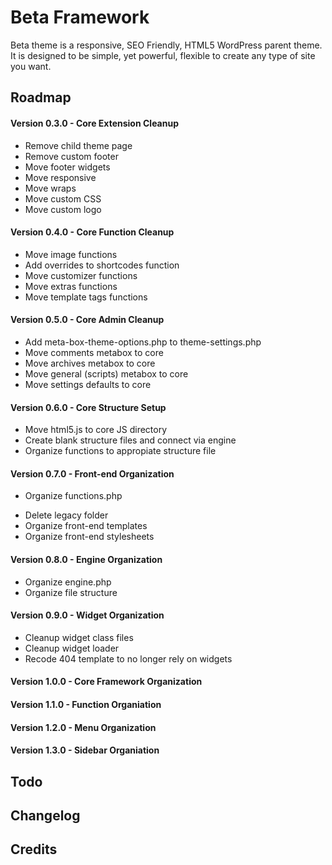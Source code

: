 Beta Framework
==============
Beta theme is a responsive, SEO Friendly, HTML5 WordPress parent theme. It is designed to be simple, yet powerful, flexible to create any type of site you want.


Roadmap
-------
#### Version 0.3.0 - Core Extension Cleanup
- Remove child theme page
- Remove custom footer
- Move footer widgets
- Move responsive
- Move wraps
- Move custom CSS
- Move custom logo

#### Version 0.4.0 - Core Function Cleanup
- Move image functions
- Add overrides to shortcodes function
- Move customizer functions
- Move extras functions
- Move template tags functions

#### Version 0.5.0 - Core Admin Cleanup
- Add meta-box-theme-options.php to theme-settings.php
- Move comments metabox to core
- Move archives metabox to core
- Move general (scripts) metabox to core
- Move settings defaults to core

#### Version 0.6.0 - Core Structure Setup
- Move html5.js to core JS directory
- Create blank structure files and connect via engine
- Organize functions to appropiate structure file

#### Version 0.7.0 - Front-end Organization
- Organize functions.php
+ Delete legacy folder
+ Organize front-end templates
+ Organize front-end stylesheets

#### Version 0.8.0 - Engine Organization
+ Organize engine.php
+ Organize file structure

#### Version 0.9.0 - Widget Organization
+ Cleanup widget class files
+ Cleanup widget loader
+ Recode 404 template to no longer rely on widgets

#### Version 1.0.0 - Core Framework Organization

#### Version 1.1.0 - Function Organiation

#### Version 1.2.0 - Menu Organization

#### Version 1.3.0 - Sidebar Organiation


Todo
----

Changelog
---------

Credits
-------